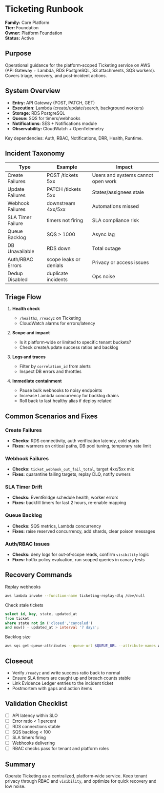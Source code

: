 # Ticketing Runbook

**Family:** Core Platform  
**Tier:** Foundation  
**Owner:** Platform Foundation  
**Status:** Active

## Purpose
Operational guidance for the platform‑scoped Ticketing service on AWS (API Gateway + Lambda, RDS PostgreSQL, S3 attachments, SQS workers). Covers triage, recovery, and post‑incident actions.

## System Overview
- **Entry:** API Gateway (POST, PATCH, GET)
- **Execution:** Lambda (create/update/search, background workers)
- **Storage:** RDS PostgreSQL
- **Queue:** SQS for timers/webhooks
- **Notifications:** SES + Notifications module
- **Observability:** CloudWatch + OpenTelemetry

Key dependencies: Auth, RBAC, Notifications, DRR, Health, Runtime.

## Incident Taxonomy
| Type | Example | Impact |
|------|--------|--------|
| Create Failures | POST /tickets 5xx | Users and systems cannot open work |
| Update Failures | PATCH /tickets 5xx | States/assignees stale |
| Webhook Failures | downstream 4xx/5xx | Automations missed |
| SLA Timer Failure | timers not firing | SLA compliance risk |
| Queue Backlog | SQS > 1000 | Async lag |
| DB Unavailable | RDS down | Total outage |
| Auth/RBAC Errors | scope leaks or denials | Privacy or access issues |
| Dedup Disabled | duplicate incidents | Ops noise |

## Triage Flow
1. **Health check**
   - `/healthz`, `/readyz` on Ticketing
   - CloudWatch alarms for errors/latency

2. **Scope and impact**
   - Is it platform‑wide or limited to specific tenant buckets?
   - Check create/update success ratios and backlog

3. **Logs and traces**
   - Filter by `correlation_id` from alerts
   - Inspect DB errors and throttles

4. **Immediate containment**
   - Pause bulk webhooks to noisy endpoints
   - Increase Lambda concurrency for backlog drains
   - Roll back to last healthy alias if deploy related

## Common Scenarios and Fixes
### Create Failures
- **Checks:** RDS connectivity, auth verification latency, cold starts
- **Fixes:** warmers on critical paths, DB pool tuning, temporary rate limit

### Webhook Failures
- **Checks:** `ticket_webhook_out_fail_total`, target 4xx/5xx mix
- **Fixes:** quarantine failing targets, replay DLQ, notify owners

### SLA Timer Drift
- **Checks:** EventBridge schedule health, worker errors
- **Fixes:** backfill timers for last 2 hours, re‑enable mapping

### Queue Backlog
- **Checks:** SQS metrics, Lambda concurrency
- **Fixes:** raise reserved concurrency, add shards, clear poison messages

### Auth/RBAC Issues
- **Checks:** deny logs for out‑of‑scope reads, confirm `visibility` logic
- **Fixes:** hotfix policy evaluation, run scoped queries in canary tests

## Recovery Commands
Replay webhooks
```bash
aws lambda invoke --function-name ticketing-replay-dlq /dev/null
```

Check stale tickets
```sql
select id, key, state, updated_at
from ticket
where state not in ('closed','canceled')
and now() - updated_at > interval '7 days';
```

Backlog size
```bash
aws sqs get-queue-attributes --queue-url $QUEUE_URL --attribute-names ApproximateNumberOfMessages
```

## Closeout
- Verify `/readyz` and write success ratio back to normal
- Ensure SLA timers are caught up and breach counts stable
- Link Evidence Ledger entries to the incident ticket
- Postmortem with gaps and action items

## Validation Checklist
- [ ] API latency within SLO
- [ ] Error ratio < 1 percent
- [ ] RDS connections stable
- [ ] SQS backlog < 100
- [ ] SLA timers firing
- [ ] Webhooks delivering
- [ ] RBAC checks pass for tenant and platform roles

## Summary
Operate Ticketing as a centralized, platform‑wide service. Keep tenant privacy through RBAC and `visibility`, and optimize for quick recovery and low noise.